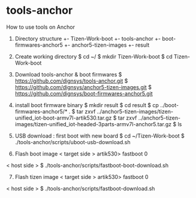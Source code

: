 # tools-anchor

How to use tools on Anchor
1. Directory structure
  +- Tizen-Work-boot 
      +- tools-anchor
      +- boot-firmwares-anchor5
      +- anchor5-tizen-images
      +- result

2. Create working directory
  $ cd ~/
  $ mkdir Tizen-Work-boot
  $ cd Tizen-Work-boot

3. Download tools-anchor & boot firmwares
  $ https://github.com/dignsys/tools-anchor.git
  $ https://github.com/dignsys/anchor5-tizen-images.git
  $ https://github.com/dignsys/boot-firmwares-anchor5.git

4. install boot firmware binary
  $ mkdir result
  $ cd result
  $ cp ../boot-firmwares-anchor5/* .
  $ tar zxvf ../anchor5-tizen-images/tizen-unified_iot-boot-armv7l-artik530.tar.gz
  $ tar zxvf ../anchor5-tizen-images/tizen-unified_iot-headed-3parts-armv7l-anchor5.tar.gz
  $ ls

5. USB download : first boot with new board
  $ cd ~/Tizen-Work-boot
  $ ./tools-anchor/scripts/uboot-usb-download.sh

6. Flash boot image
  < target side >
  artik530> fastboot 0
  
  < host side >
  $ ./tools-anchor/scripts/fastboot-boot-download.sh

7. Flash tizen image
  < target side >
  artik530> fastboot 0
  
  < host side >
  $ ./tools-anchor/scripts/fastboot-download.sh
